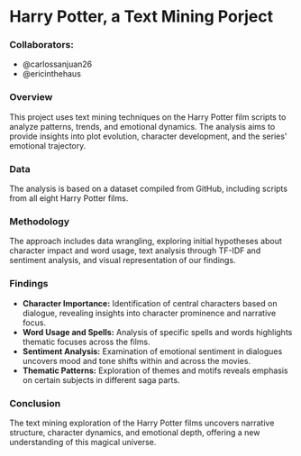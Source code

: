# Harry Potter, a Text Mining Porject

### Collaborators:

- @carlossanjuan26
- @ericinthehaus

### Overview

This project uses text mining techniques on the Harry Potter film scripts to analyze patterns, trends, and emotional dynamics. The analysis aims to provide insights into plot evolution, character development, and the series' emotional trajectory.

### Data

The analysis is based on a dataset compiled from GitHub, including scripts from all eight Harry Potter films.

### Methodology

The approach includes data wrangling, exploring initial hypotheses about character impact and word usage, text analysis through TF-IDF and sentiment analysis, and visual representation of our findings.

### Findings

- **Character Importance:** Identification of central characters based on dialogue, revealing insights into character prominence and narrative focus.
- **Word Usage and Spells:** Analysis of specific spells and words highlights thematic focuses across the films.
- **Sentiment Analysis:** Examination of emotional sentiment in dialogues uncovers mood and tone shifts within and across the movies.
- **Thematic Patterns:** Exploration of themes and motifs reveals emphasis on certain subjects in different saga parts.

### Conclusion

The text mining exploration of the Harry Potter films uncovers narrative structure, character dynamics, and emotional depth, offering a new understanding of this magical universe.
